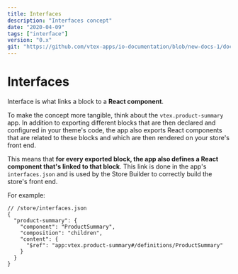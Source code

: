 ```yaml
---
title: Interfaces
description: "Interfaces concept"
date: "2020-04-09"
tags: ["interface"]
version: "0.x"
git: "https://github.com/vtex-apps/io-documentation/blob/new-docs-1/docs/en/Concepts/interfaces.md"
---
```


# Interfaces

Interface is what links a block to a **React component**.

To make the concept more tangible, think about the `vtex.product-summary` app. In addition to exporting different blocks that are then declared and configured in your theme's code, the app also exports React components that are related to these blocks and which are then rendered on your store's front end. 

This means that **for every exported block, the app also defines a React component that's linked to that block**. This link is done in the app's `interfaces.json` and is used by the Store Builder to correctly build the store's front end. 

For example:

```jsonc
// /store/interfaces.json
{
  "product-summary": {
    "component": "ProductSummary",
    "composition": "children",
    "content": {
      "$ref": "app:vtex.product-summary#/definitions/ProductSummary"
    }
  }
}
```
